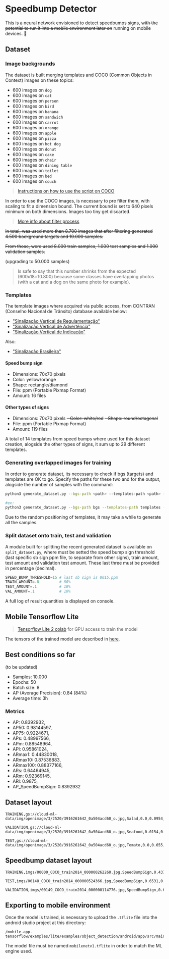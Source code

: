 # Speedbump Detector

This is a neural network envisioned to detect speedbumps signs, ~~with the potential to run it into a mobile environment later on~~ running on mobile devices. 🥳

## Dataset

### Image backgrounds

The dataset is built merging templates and COCO (Common Objects in Context) images on these topics:

- 600 images on `dog`
- 600 images on `cat`
- 600 images on `person`
- 600 images on `bird`
- 600 images on `banana`
- 600 images on `sandwich`
- 600 images on `carrot`
- 600 images on `orange`
- 600 images on `apple`
- 600 images on `pizza`
- 600 images on `hot dog`
- 600 images on `donut`
- 600 images on `cake`
- 600 images on `chair`
- 600 images on `dining table`
- 600 images on `toilet`
- 600 images on `bed`
- 600 images on `couch`

> [Instructions on how to use the script on COCO](/script_coco/COCO_GETTING_STARTED.md)

In order to use the COCO images, is necessary to pre filter them, with scaling to fit a dimension bound. The current bound is set to 640 pixels minimum on both dimensions. Images too tiny get discarted.

> [More info about filter process](/dataset_mobile/FILTER.md)

~~In total, was used more than 8.700 images that after filtering generated 4.500 background targets and 10.000 samples.~~

~~From those, were used 8.000 train samples, 1.000 test samples and 1.000 validation samples.~~

(upgrading to 50.000 samples)

> Is safe to say that this number shrinks from the expected (600x18=10.800) because some classes have overlapping photos (with a cat and a dog on the same photo for example).

### Templates

The template images where acquired via public access, from CONTRAN (Conselho Nacional de Trânsito) database available below:

- ["Sinalização Vertical de Regulamentação"](https://www.gov.br/infraestrutura/pt-br/assuntos/transito/arquivos-senatran/docs/copy_of___01___MBST_Vol._I___Sin._Vert._Regulamentacao_F.pdf)
- ["Sinalização Vertical de Advertência"](https://www.gov.br/infraestrutura/pt-br/assuntos/transito/arquivos-senatran/docs/copy_of___02___MBST_Vol._II___Sin._Vert._Advertencia.pdf)
- ["Sinalização Vertical de Indicação"](https://www.gov.br/infraestrutura/pt-br/assuntos/transito/arquivos-senatran/docs/copy_of___03___MBST_Vol._III___Sin._Vert._Indicacao.pdf)

Also:

- ["Sinalização Brasileira"](https://pt.wikipedia.org/wiki/Sinaliza%C3%A7%C3%A3o_de_tr%C3%A2nsito_no_Brasil)

#### Speed bump sign

- Dimensions: 70x70 pixels
- Color: yellow/orange
- Shape: rectangle/diamond
- File: ppm (Portable Pixmap Format)
- Amount: 16 files

#### Other types of signs

- Dimensions: 70x70 pixels
~~- Color: white/red~~
~~- Shape: round/octagonal~~
- File: ppm (Portable Pixmap Format)
- Amount: 119 files

A total of 14 templates from speed bumps where used for this dataset creation, alogside the other types of signs, it sum up to 29 different templates.

### Generating overlapped images for training

In order to generate dataset, its necessary to check if bgs (targets) and templates are OK to go. Specify the paths for these two and for the output, alogside the number of samples with the command:

```bash
python3 generate_dataset.py --bgs-path <path> --templates-path <path> --out-path <path> --total-images <number>

#ex:
python3 generate_dataset.py --bgs-path bgs --templates-path templates --out-path output --total-images 1500
```

Due to the random positioning of templates, it may take a while to generate all the samples.

### Split dataset onto train, test and validation

A module built for splitting the recent generated dataset is available on `split_dataset.py`, where must be setted the speed bump sign threshold (last specific sb sign ppm file, to separate from other signs), train amount, test amount and validation test amount. These last three must be provided in percentage (decimal).

```py
SPEED_BUMP_THRESHOLD=15 # last sb sign is 0015.ppm
TRAIN_AMOUNT=.8         # 80%
TEST_AMOUNT=.1          # 10%
VAL_AMOUNT=.1           # 10%
```

A full log of result quantities is displayed on console.

## Mobile Tensorflow Lite

> [Tensorflow Lite 2 colab](https://colab.research.google.com/drive/1D2elywD2a8bsWZPGSxYv3RZKiP_h1jLR#scrollTo=Gb7qyhNL1yWt) for GPU access to train the model

The tensors of the trained model are described in [here](tensors_details_10k_model.py).

## Best conditions so far

(to be updated)

- Samples: 10.000
- Epochs: 50
- Batch size: 8
- AP (Average Precision): 0.84 (84%)
- Average time: 3h

### Metrics

- AP: 0.8392932,
- AP50: 0.98144597,
- AP75: 0.9224671,
- APs: 0.48997566,
- APm: 0.88548964,
- APl: 0.95861024,
- ARmax1: 0.44830018,
- ARmax10: 0.87536883,
- ARmax100: 0.88377166,
- ARs: 0.64464945,
- ARm: 0.92369145,
- ARl: 0.9875,
- AP_SpeedBumpSign: 0.8392932

## Dataset layout

```
TRAINING,gs://cloud-ml-data/img/openimage/3/2520/3916261642_0a504acd60_o.jpg,Salad,0.0,0.0954,,,0.977,0.957,,
```

```
VALIDATION,gs://cloud-ml-data/img/openimage/3/2520/3916261642_0a504acd60_o.jpg,Seafood,0.0154,0.1538,,,1.0,0.802,,
```

```
TEST,gs://cloud-ml-data/img/openimage/3/2520/3916261642_0a504acd60_o.jpg,Tomato,0.0,0.655,,,0.231,0.839,,
```

## Speedbump dataset layout

```
TRAINING,imgs/00000_COCO_train2014_000000262260.jpg,SpeedBumpSign,0.4375,0.1007,,,0.5453,0.2623,,
```

```
TEST,imgs/00148_COCO_train2014_000000524366.jpg,SpeedBumpSign,0.6531,0.0000,,,0.7844,0.1944,,
```

```
VALIDATION,imgs/00149_COCO_train2014_000000114776.jpg,SpeedBumpSign,0.6813,0.3167,,,0.7516,0.4104,,
```

## Exporting to mobile environment

Once the model is trained, is necessary to upload the `.tflite` file into the android studio project at this directory:

```
/mobile-app-tensorflow/examples/lite/examples/object_detection/android/app/src/main/assets
```

The model file must be named `mobilenetv1.tflite` in order to match the ML engine used.
